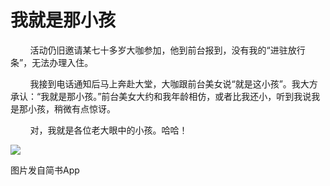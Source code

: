 
# 我就是那小孩

        活动仍旧邀请某七十多岁大咖参加，他到前台报到，没有我的“进驻放行条”，无法办理入住。  

        我接到电话通知后马上奔赴大堂，大咖跟前台美女说“就是这小孩”。我大方承认：“我就是那小孩。”前台美女大约和我年龄相仿，或者比我还小，听到我说我是那小孩，稍微有点惊讶。  

        对，我就是各位老大眼中的小孩。哈哈！

![](http://upload-images.jianshu.io/upload_images/3910675-5c7ddd89406fdef6.jpg?imageMogr2/auto-orient/strip%7CimageView2/2/w/1080/q/50)  

图片发自简书App